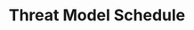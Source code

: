 ---
layout       : blocks/schedule
title        : Threat Model Schedule
type         : schedule
track        : Threat Model
---